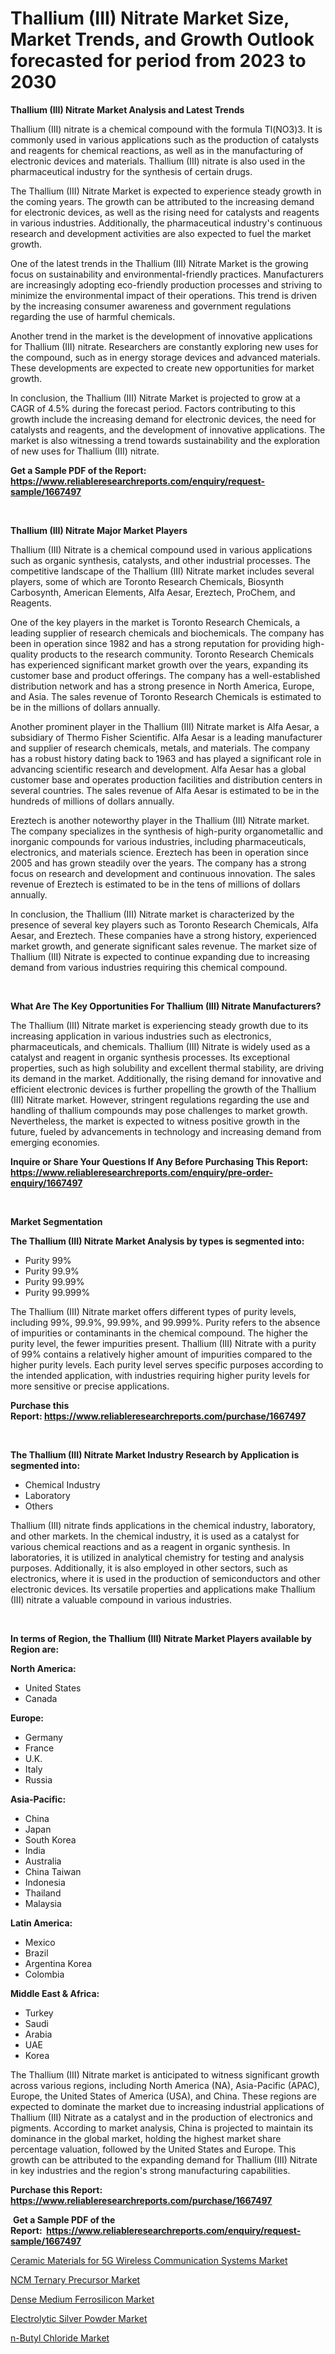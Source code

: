 <p><h1>Thallium (III) Nitrate Market Size, Market Trends, and Growth Outlook forecasted for period from 2023 to 2030</h1></p><p><strong>Thallium (III) Nitrate Market Analysis and Latest Trends</strong></p>
<p><p>Thallium (III) nitrate is a chemical compound with the formula Tl(NO3)3. It is commonly used in various applications such as the production of catalysts and reagents for chemical reactions, as well as in the manufacturing of electronic devices and materials. Thallium (III) nitrate is also used in the pharmaceutical industry for the synthesis of certain drugs.</p><p>The Thallium (III) Nitrate Market is expected to experience steady growth in the coming years. The growth can be attributed to the increasing demand for electronic devices, as well as the rising need for catalysts and reagents in various industries. Additionally, the pharmaceutical industry's continuous research and development activities are also expected to fuel the market growth.</p><p>One of the latest trends in the Thallium (III) Nitrate Market is the growing focus on sustainability and environmental-friendly practices. Manufacturers are increasingly adopting eco-friendly production processes and striving to minimize the environmental impact of their operations. This trend is driven by the increasing consumer awareness and government regulations regarding the use of harmful chemicals.</p><p>Another trend in the market is the development of innovative applications for Thallium (III) nitrate. Researchers are constantly exploring new uses for the compound, such as in energy storage devices and advanced materials. These developments are expected to create new opportunities for market growth.</p><p>In conclusion, the Thallium (III) Nitrate Market is projected to grow at a CAGR of 4.5% during the forecast period. Factors contributing to this growth include the increasing demand for electronic devices, the need for catalysts and reagents, and the development of innovative applications. The market is also witnessing a trend towards sustainability and the exploration of new uses for Thallium (III) nitrate.</p></p>
<p><strong>Get a Sample PDF of the Report:&nbsp; <a href="https://www.reliableresearchreports.com/enquiry/request-sample/1667497">https://www.reliableresearchreports.com/enquiry/request-sample/1667497</a></strong></p>
<p>&nbsp;</p>
<p><strong>Thallium (III) Nitrate Major Market Players</strong></p>
<p><p>Thallium (III) Nitrate is a chemical compound used in various applications such as organic synthesis, catalysts, and other industrial processes. The competitive landscape of the Thallium (III) Nitrate market includes several players, some of which are Toronto Research Chemicals, Biosynth Carbosynth, American Elements, Alfa Aesar, Ereztech, ProChem, and Reagents.</p><p>One of the key players in the market is Toronto Research Chemicals, a leading supplier of research chemicals and biochemicals. The company has been in operation since 1982 and has a strong reputation for providing high-quality products to the research community. Toronto Research Chemicals has experienced significant market growth over the years, expanding its customer base and product offerings. The company has a well-established distribution network and has a strong presence in North America, Europe, and Asia. The sales revenue of Toronto Research Chemicals is estimated to be in the millions of dollars annually.</p><p>Another prominent player in the Thallium (III) Nitrate market is Alfa Aesar, a subsidiary of Thermo Fisher Scientific. Alfa Aesar is a leading manufacturer and supplier of research chemicals, metals, and materials. The company has a robust history dating back to 1963 and has played a significant role in advancing scientific research and development. Alfa Aesar has a global customer base and operates production facilities and distribution centers in several countries. The sales revenue of Alfa Aesar is estimated to be in the hundreds of millions of dollars annually.</p><p>Ereztech is another noteworthy player in the Thallium (III) Nitrate market. The company specializes in the synthesis of high-purity organometallic and inorganic compounds for various industries, including pharmaceuticals, electronics, and materials science. Ereztech has been in operation since 2005 and has grown steadily over the years. The company has a strong focus on research and development and continuous innovation. The sales revenue of Ereztech is estimated to be in the tens of millions of dollars annually.</p><p>In conclusion, the Thallium (III) Nitrate market is characterized by the presence of several key players such as Toronto Research Chemicals, Alfa Aesar, and Ereztech. These companies have a strong history, experienced market growth, and generate significant sales revenue. The market size of Thallium (III) Nitrate is expected to continue expanding due to increasing demand from various industries requiring this chemical compound.</p></p>
<p>&nbsp;</p>
<p><strong>What Are The Key Opportunities For Thallium (III) Nitrate Manufacturers?</strong></p>
<p><p>The Thallium (III) Nitrate market is experiencing steady growth due to its increasing application in various industries such as electronics, pharmaceuticals, and chemicals. Thallium (III) Nitrate is widely used as a catalyst and reagent in organic synthesis processes. Its exceptional properties, such as high solubility and excellent thermal stability, are driving its demand in the market. Additionally, the rising demand for innovative and efficient electronic devices is further propelling the growth of the Thallium (III) Nitrate market. However, stringent regulations regarding the use and handling of thallium compounds may pose challenges to market growth. Nevertheless, the market is expected to witness positive growth in the future, fueled by advancements in technology and increasing demand from emerging economies.</p></p>
<p><strong>Inquire or Share Your Questions If Any Before Purchasing This Report: <a href="https://www.reliableresearchreports.com/enquiry/pre-order-enquiry/1667497">https://www.reliableresearchreports.com/enquiry/pre-order-enquiry/1667497</a></strong></p>
<p>&nbsp;</p>
<p><strong>Market Segmentation</strong></p>
<p><strong>The Thallium (III) Nitrate Market Analysis by types is segmented into:</strong></p>
<p><ul><li>Purity 99%</li><li>Purity 99.9%</li><li>Purity 99.99%</li><li>Purity 99.999%</li></ul></p>
<p><p>The Thallium (III) Nitrate market offers different types of purity levels, including 99%, 99.9%, 99.99%, and 99.999%. Purity refers to the absence of impurities or contaminants in the chemical compound. The higher the purity level, the fewer impurities present. Thallium (III) Nitrate with a purity of 99% contains a relatively higher amount of impurities compared to the higher purity levels. Each purity level serves specific purposes according to the intended application, with industries requiring higher purity levels for more sensitive or precise applications.</p></p>
<p><strong>Purchase this Report:&nbsp;<a href="https://www.reliableresearchreports.com/purchase/1667497">https://www.reliableresearchreports.com/purchase/1667497</a></strong></p>
<p>&nbsp;</p>
<p><strong>The Thallium (III) Nitrate Market Industry Research by Application is segmented into:</strong></p>
<p><ul><li>Chemical Industry</li><li>Laboratory</li><li>Others</li></ul></p>
<p><p>Thallium (III) nitrate finds applications in the chemical industry, laboratory, and other markets. In the chemical industry, it is used as a catalyst for various chemical reactions and as a reagent in organic synthesis. In laboratories, it is utilized in analytical chemistry for testing and analysis purposes. Additionally, it is also employed in other sectors, such as electronics, where it is used in the production of semiconductors and other electronic devices. Its versatile properties and applications make Thallium (III) nitrate a valuable compound in various industries.</p></p>
<p>&nbsp;</p>
<p><strong>In terms of Region, the Thallium (III) Nitrate Market Players available by Region are:</strong></p>
<p>
    <p> <strong> North America: </strong>
        <ul>
            <li>United States</li>
            <li>Canada</li>
        </ul>
        </p> 
    <p> <strong> Europe: </strong>
        <ul>
            <li>Germany</li>
            <li>France</li>
            <li>U.K.</li>
            <li>Italy</li>
            <li>Russia</li>
        </ul>
        </p> 
    <p> <strong> Asia-Pacific: </strong>
        <ul>
            <li>China</li>
            <li>Japan</li>
            <li>South Korea</li>
            <li>India</li>
            <li>Australia</li>
            <li>China Taiwan</li>
            <li>Indonesia</li>
            <li>Thailand</li>
            <li>Malaysia</li>
        </ul>
        </p> 
    <p> <strong> Latin America: </strong>
        <ul>
            <li>Mexico</li>
            <li>Brazil</li>
            <li>Argentina Korea</li>
            <li>Colombia</li>
        </ul>
        </p> 
    <p> <strong> Middle East & Africa: </strong>
        <ul>
            <li>Turkey</li>
            <li>Saudi</li>
            <li>Arabia</li>
            <li>UAE</li>
            <li>Korea</li>
        </ul>
    </p>
    </p>
<p><p>The Thallium (III) Nitrate market is anticipated to witness significant growth across various regions, including North America (NA), Asia-Pacific (APAC), Europe, the United States of America (USA), and China. These regions are expected to dominate the market due to increasing industrial applications of Thallium (III) Nitrate as a catalyst and in the production of electronics and pigments. According to market analysis, China is projected to maintain its dominance in the global market, holding the highest market share percentage valuation, followed by the United States and Europe. This growth can be attributed to the expanding demand for Thallium (III) Nitrate in key industries and the region's strong manufacturing capabilities.</p></p>
<p><strong>Purchase this Report: <a href="https://www.reliableresearchreports.com/purchase/1667497">https://www.reliableresearchreports.com/purchase/1667497</a></strong></p>
<p>&nbsp;<strong>Get a Sample PDF of the Report:&nbsp;&nbsp;<a href="https://www.reliableresearchreports.com/enquiry/request-sample/1667497">https://www.reliableresearchreports.com/enquiry/request-sample/1667497</a></strong></p>
<p><strong></strong></p>
<p><p><a href="https://github.com/aasishrp01/Market-Research-Report-List-1/blob/main/ceramic-materials-for-5g-wireless-communication-systems-market.md">Ceramic Materials for 5G Wireless Communication Systems Market</a></p><p><a href="https://github.com/aashishrp02/Market-Research-Report-List-1/blob/main/ncm-ternary-precursor-market.md">NCM Ternary Precursor Market</a></p><p><a href="https://github.com/aashishrp/Market-Research-Report-List-1/blob/main/dense-medium-ferrosilicon-market.md">Dense Medium Ferrosilicon Market</a></p><p><a href="https://github.com/Paul14Anderson63/Market-Research-Report-List-1/blob/main/electrolytic-silver-powder-market.md">Electrolytic Silver Powder Market</a></p><p><a href="https://github.com/rahu1506/Market-Research-Report-List-1/blob/main/n-butyl-chloride-market.md">n-Butyl Chloride Market</a></p></p>